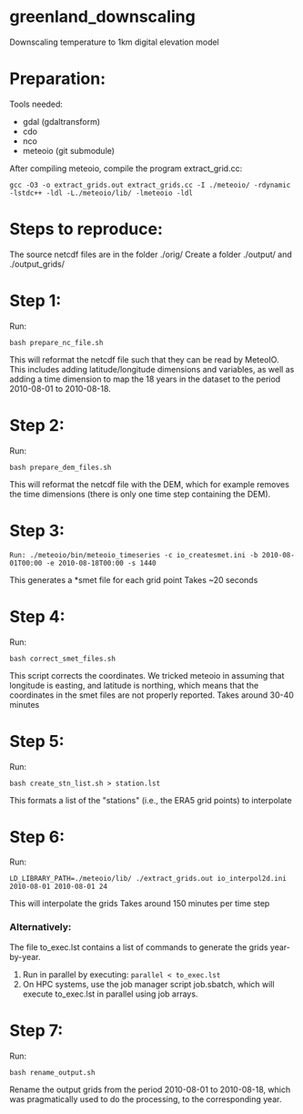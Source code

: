 # greenland_downscaling
Downscaling temperature to 1km digital elevation model


Preparation:
============
Tools needed:
- gdal (gdaltransform)
- cdo
- nco
- meteoio (git submodule)

After compiling meteoio, compile the program extract_grid.cc:
```
gcc -O3 -o extract_grids.out extract_grids.cc -I ./meteoio/ -rdynamic -lstdc++ -ldl -L./meteoio/lib/ -lmeteoio -ldl
```

Steps to reproduce:
===================
The source netcdf files are in the folder ./orig/
Create a folder ./output/ and ./output_grids/

Step 1:
=======
Run:
```
bash prepare_nc_file.sh
```
This will reformat the netcdf file such that they can be read by MeteoIO. This includes adding latitude/longitude dimensions and variables, as well as adding a time dimension to map the 18 years in the dataset to the period 2010-08-01 to 2010-08-18.

Step 2:
=======
Run:
```
bash prepare_dem_files.sh
```
This will reformat the netcdf file with the DEM, which for example removes the time dimensions (there is only one time step containing the DEM).

Step 3:
=======
```
Run: ./meteoio/bin/meteoio_timeseries -c io_createsmet.ini -b 2010-08-01T00:00 -e 2010-08-18T00:00 -s 1440
```
This generates a *smet file for each grid point
Takes ~20 seconds

Step 4:
=======
Run:
```
bash correct_smet_files.sh
```
This script corrects the coordinates. We tricked meteoio in assuming that longitude is easting, and latitude is northing, which means that the coordinates in the smet files are not properly reported. 
Takes around 30-40 minutes

Step 5:
=======
Run:
```
bash create_stn_list.sh > station.lst
```
This formats a list of the "stations" (i.e., the ERA5 grid points) to interpolate

Step 6:
=======
Run:
```
LD_LIBRARY_PATH=./meteoio/lib/ ./extract_grids.out io_interpol2d.ini 2010-08-01 2010-08-01 24
```
This will interpolate the grids
Takes around 150 minutes per time step

### Alternatively: ###
The file to_exec.lst contains a list of commands to generate the grids year-by-year.
1) Run in parallel by executing: ```parallel < to_exec.lst```
2) On HPC systems, use the job manager script job.sbatch, which will execute to_exec.lst in parallel using job arrays.

Step 7:
=======
Run:
```
bash rename_output.sh
```
Rename the output grids from the period 2010-08-01 to 2010-08-18, which was pragmatically used to do the processing, to the corresponding year.
